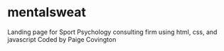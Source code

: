 # mentalsweat
Landing page for Sport Psychology consulting firm using html, css, and javascript
Coded by Paige Covington
